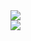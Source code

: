 <a href="https://www.linkedin.com/in/otaviobaziewicz/" target="_blank">
  <img src="https://img.shields.io/badge/linkedin-%230077B5.svg?&style=for-the-badge&logo=linkedin&logoColor=white" />
</a>

<br>

<a href="#">
  <img src="https://badges.pufler.dev/visits/arqgen-otavio/arqgen-otavio">
</a>
